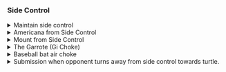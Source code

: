 ### Side Control

<details>
<summary>Maintain side control</summary>

Left arm around opponents head. Right hand around their arm \
Opponent does hip escape and puts their arm between your legs. \
Use your left hand to raise their arm. Lift your hips and switch your legs so you are in kuzure \
kesa gatame. Then kick off left leg and switch legs back into side control.  \

Kuzure kesa gatame tip -> left foot in front of right to keep chest lower.

</details>

<details>
<summary>Americana from Side Control</summary>

Switch left hand around opponents head and put it infront of opponents body. Have your weight forward. \
Right hand grabs your bicep. Put your left hand on your left ear setting a trap. \
When opponent brings their arm around, put them in Ude Garami. \
Bring their arm to their body first to get a better angle. \
</details>

<details>
<summary>Mount from Side Control</summary>

Left hand around opponents head pull inwards to keep tight. \
Bring your right hand up to raise opponents arm high. Move your upper body upwards too. \
Bring your left foot in to swedish newaza position. Then bring right knee over \
opponent into mount. \
</details>

<details>
<summary>The Garrote (Gi Choke)</summary>
https://mmaleech.org/side-control-artillery/9-the-garrote/

You have opponent in side control. Your left hand is under their head \
and right hand is under their arm. \
Use your right hand to lift up opponents arm so your left \
hand can grab under opponents armpit and put a lot of pressure \
on opponents face with your left shoulder. \
Lean forward on your toes, putting pressure on opponents face \
Use your right hand to release your lapel from your trousers \
on right side of your body \
Move your lapel over opponents left shoulder and feed to your \
left hand \
Pull so lapel connects to opponents neck. \
Best to grab at end of lapel with left hand. \
Bring left hand to opponents hip near you \
Keep your head low as transition into north south position \
As walk around, extend your left arm and bring your shoulder \
onto opponents belly button \
Your left leg goes over opponents head and checks their head \
with your left knee \
Your head goes to right side of opponents hip. \
Your head and left knee prevent opponent from moving \
Choke comes from extending your left arm with your shoulder \
on opponents bellybutton

</details>


<details>
<summary>Baseball bat air choke</summary>
https://mmaleech.org/side-control-artillery/10-baseball-bat-air-choke/

Same as Garrote, \
You have opponent in side control. Your left hand is under their head \
and right hand is under their arm. \
Use your right hand to lift up opponents arm so your left \
hand can grab under opponents armpit and put a lot of pressure \
on opponents face with your left shoulder. \

This time, instead of grabbing your own gi, grab opponents gi \
and pass it under their arm and grab it with your left hand palm down and pull. \
Put your right knuckle on the floor near their left hip so they cannot hip escape \
and use your hand to push off the ground and go onto knee on the belly. \
Slide your left hand down to end of opponents lapel. \
Use your right hand palm up to grab the lapel you are controlling with your left hand \
Keep your right elbow down and tight on their chest so opponent cannot go under with their arm and defend their neck \
Bring your elbows together and slide knee off their belly and onto the side \
Move your head to opponents right hip and left knee checking their head. \
Keep low throughout \
Extend your left arm to finish the choke \
</details>


<details>
<summary>Submission when opponent turns away from side control towards turtle. </summary>

You have left hand under opponents head. They turn away from you. \
Left hand goes deep around opponents neck and grabs their right lapel. \ 
Bring left knee to left of opponents head like a pillow. Right leg goes over opponents body and tight to their hip. \
Lean back and pull with your left hand to complete the choke. \
</details>
